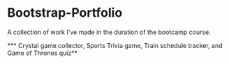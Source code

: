 # Bootstrap-Portfolio

A collection of work I've made in the duration of the bootcamp course.

*** Crystal game collector, Sports Trivia game, Train schedule tracker, and Game of Thrones quiz**